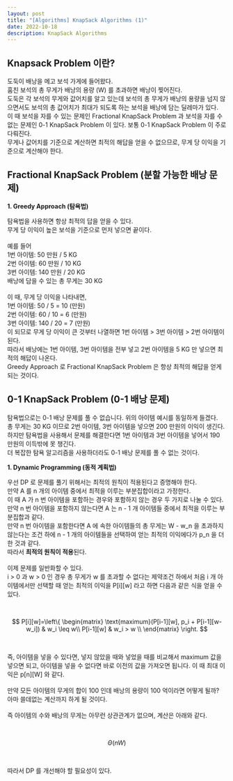 ```yaml
---
layout: post
title: "[Algorithms] KnapSack Algorithms (1)"
date: 2022-10-18
description: KnapSack Algorithms
---
```


## Knapsack Problem 이란?

도둑이 배낭을 메고 보석 가게에 들어왔다.
<br>
훔친 보석의 총 무게가 배낭의 용량 (W) 를 초과하면 배낭이 찢어진다.
<br>
도둑은 각 보석의 무게와 값어치를 알고 있는데 보석의 총 무게가 배낭의 용량을 넘지 않으면서도 보석의 총 값어치가 최대가 되도록 하는 보석을 배낭에 담는 딜레마가 있다.
<br>
이 때 보석을 자를 수 있는 문제인 Fractional KnapSack Problem 과 보석을 자를 수 없는 문제인 0-1 KnapSack Problem 이 있다. 보통 0-1 KnapSack Problem 이 주로 다뤄진다.
<br>
무게나 값어치를 기준으로 계산하면 최적의 해답을 얻을 수 없으므로, 무게 당 이익을 기준으로 계산해야 한다.
<br>

## Fractional KnapSack Problem (분할 가능한 배낭 문제)

**1. Greedy Approach (탐욕법)**

탐욕법을 사용하면 항상 최적의 답을 얻을 수 있다.
<br>
무게 당 이익이 높은 보석을 기준으로 먼저 넣으면 끝이다.
<br><br>
예를 들어
<br>
1번 아이템: 50 만원 / 5 KG
<br>
2번 아이템: 60 만원 / 10 KG
<br>
3번 아이템: 140 만원 / 20 KG
<br>
배낭에 담을 수 있는 총 무게는 30 KG
<br><br>
이 때, 무게 당 이익을 나타내면,
<br>
1번 아이템: 50 / 5 = 10 (만원)
<br>
2번 아이템: 60 / 10 = 6 (만원)
<br>
3번 아이템: 140 / 20 = 7 (만원)
<br>
이 되므로 무게 당 이익이 큰 것부터 나열하면 1번 아이템 > 3번 아이템 > 2번 아이템이 된다.
<br>
따라서 배낭에는 1번 아이템, 3번 아이템을 전부 넣고 2번 아이템을 5 KG 만 넣으면 최적의 해답이 나온다.
<br>
Greedy Approach 로 Fractional KnapSack Problem 은 항상 최적의 해답을 얻게되는 것이다.
<br>

## 0-1 KnapSack Problem (0-1 배낭 문제)

탐욕법으로는 0-1 배낭 문제를 풀 수 없습니다. 위의 아이템 예시를 동일하게 들겠다.
<br>
총 무게는 30 KG 이므로 2번 아이템, 3번 아이템을 넣으면 200 만원의 이익이 생긴다.
<br>
하지만 탐욕법을 사용해서 문제를 해결한다면 1번 아이템과 3번 아이템을 넣어서 190 만원의 이득밖에 못 챙긴다.
<br>
더 복잡한 탐욕 알고리즘을 사용하더라도 0-1 배낭 문제를 풀 수 없는 것이다.
<br>

**1. Dynamic Programming (동적 계획법)**

우선 DP 로 문제를 풀기 위해서는 최적의 원칙이 적용된다고 증명해야 한다.
<br>
만약 A 를 n 개의 아이템 중에서 최적을 이루는 부분집합이라고 가정한다.
<br>
이 때 A 가 n 번 아이템을 포함하는 경우와 포함하지 않는 경우 두 가지로 나눌 수 있다.
<br>
만약 n 번 아이템을 포함하지 않는다면 A 는 n - 1 개 아이템들 중에서 최적을 이루는 부분집합과 같다.
<br>
만약 n 번 아이템을 포함한다면 A 에 속한 아이템들의 총 무게는 W - w_n 을 초과하지 않는다는 조건 하에 n - 1 개의 아이템들을 선택하여 얻는 최적의 이익에다가 p_n 을 더한 것과 같다.
<br>
따라서 **최적의 원칙이 적용**된다.
<br><br>
이제 문제를 일반화할 수 있다.
<br>
i > 0 과 w > 0 인 경우 총 무게가 w 를 초과할 수 없다는 제약조건 하에서 처음 i 개 아이템에서만 선택할 때 얻는 최적의 이익을 P[i][w] 라고 하면 다음과 같은 식을 얻을 수 있다.

<br>

$$
P[i][w]=\left\{
\begin{matrix}
\text{maximum}(P[i-1][w], p_i + P[i-1][w-w_i]) & w_i \leq w\\
P[i-1][w] & w_i > w \\
\end{matrix}
\right.
$$

<br>

즉, 아이템을 넣을 수 있다면, 넣지 않았을 때와 넣었을 때를 비교해서 maximum 값을 넣으면 되고, 아이템을 넣을 수 없다면 바로 이전의 값을 가져오면 됩니다. 이 때 최대 이익은 p[n][W] 와 같다.
<br><br>
만약 모든 아이템의 무게의 합이 100 인데 배낭의 용량이 100 억이라면 어떻게 될까?
<br>
아마 쓸데없는 계산까지 하게 될 것이다.
<br><br>
즉 아이템의 수와 배낭의 무게는 아무런 상관관계가 없으며, 계산은 아래와 같다.

<br>

$$
\Theta (nW)
$$

<br>

따라서 DP 를 개선해야 할 필요성이 있다.